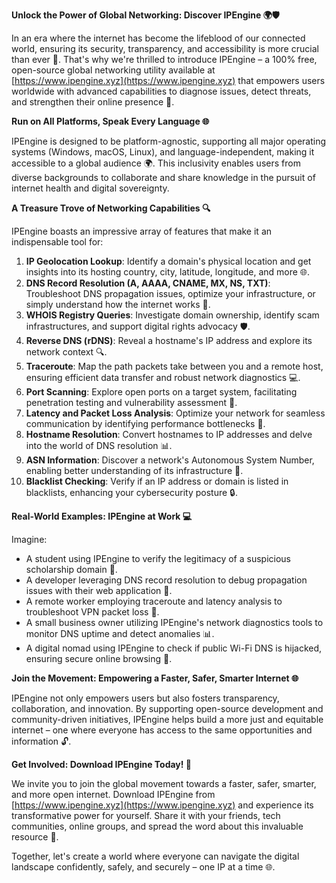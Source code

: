 **Unlock the Power of Global Networking: Discover IPEngine 🌍🛡️**

In an era where the internet has become the lifeblood of our connected world, ensuring its security, transparency, and accessibility is more crucial than ever 📡. That's why we're thrilled to introduce IPEngine – a 100% free, open-source global networking utility available at [https://www.ipengine.xyz](https://www.ipengine.xyz) that empowers users worldwide with advanced capabilities to diagnose issues, detect threats, and strengthen their online presence 🔐.

**Run on All Platforms, Speak Every Language 🌐**

IPEngine is designed to be platform-agnostic, supporting all major operating systems (Windows, macOS, Linux), and language-independent, making it accessible to a global audience 🌍. This inclusivity enables users from diverse backgrounds to collaborate and share knowledge in the pursuit of internet health and digital sovereignty.

**A Treasure Trove of Networking Capabilities 🔍**

IPEngine boasts an impressive array of features that make it an indispensable tool for:

1. **IP Geolocation Lookup**: Identify a domain's physical location and get insights into its hosting country, city, latitude, longitude, and more 🌐.
2. **DNS Record Resolution (A, AAAA, CNAME, MX, NS, TXT)**: Troubleshoot DNS propagation issues, optimize your infrastructure, or simply understand how the internet works 📡.
3. **WHOIS Registry Queries**: Investigate domain ownership, identify scam infrastructures, and support digital rights advocacy 🛡️.
4. **Reverse DNS (rDNS)**: Reveal a hostname's IP address and explore its network context 🔍.
5. **Traceroute**: Map the path packets take between you and a remote host, ensuring efficient data transfer and robust network diagnostics 💻.
6. **Port Scanning**: Explore open ports on a target system, facilitating penetration testing and vulnerability assessment 🚀.
7. **Latency and Packet Loss Analysis**: Optimize your network for seamless communication by identifying performance bottlenecks 🔴.
8. **Hostname Resolution**: Convert hostnames to IP addresses and delve into the world of DNS resolution 📊.
9. **ASN Information**: Discover a network's Autonomous System Number, enabling better understanding of its infrastructure 🔑.
10. **Blacklist Checking**: Verify if an IP address or domain is listed in blacklists, enhancing your cybersecurity posture 🔒.

**Real-World Examples: IPEngine at Work 💻**

Imagine:

* A student using IPEngine to verify the legitimacy of a suspicious scholarship domain 📝.
* A developer leveraging DNS record resolution to debug propagation issues with their web application 🚀.
* A remote worker employing traceroute and latency analysis to troubleshoot VPN packet loss 👥.
* A small business owner utilizing IPEngine's network diagnostics tools to monitor DNS uptime and detect anomalies 📊.
* A digital nomad using IPEngine to check if public Wi-Fi DNS is hijacked, ensuring secure online browsing 🛂.

**Join the Movement: Empowering a Faster, Safer, Smarter Internet 🌐**

IPEngine not only empowers users but also fosters transparency, collaboration, and innovation. By supporting open-source development and community-driven initiatives, IPEngine helps build a more just and equitable internet – one where everyone has access to the same opportunities and information 🔓.

**Get Involved: Download IPEngine Today! 🚀**

We invite you to join the global movement towards a faster, safer, smarter, and more open internet. Download IPEngine from [https://www.ipengine.xyz](https://www.ipengine.xyz) and experience its transformative power for yourself. Share it with your friends, tech communities, online groups, and spread the word about this invaluable resource 🔗.

Together, let's create a world where everyone can navigate the digital landscape confidently, safely, and securely – one IP at a time 🌐.